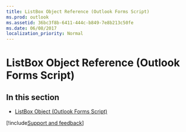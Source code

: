 ```yaml
---
title: ListBox Object Reference (Outlook Forms Script)
ms.prod: outlook
ms.assetid: 36bc3f8b-6411-444c-b849-7e8b213c50fe
ms.date: 06/08/2017
localization_priority: Normal
---
```



# ListBox Object Reference (Outlook Forms Script)

## In this section


- [ListBox Object (Outlook Forms Script)](Outlook.listbox.md)
    


[!include[Support and feedback](~/includes/feedback-boilerplate.md)]